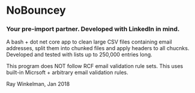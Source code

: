 # NoBouncey
### Your pre-import partner. Developed with LinkedIn in mind.

A bash + dot net core app to clean large CSV files containing email addresses, split them into chunked files and apply headers to all chucnks. Developed and tested with lists up to 250,000 entries long.

This program does NOT follow RCF email validation rule sets.
This uses built-in Micrsoft + arbitrary email validation rules.

Ray Winkelman, Jan 2018